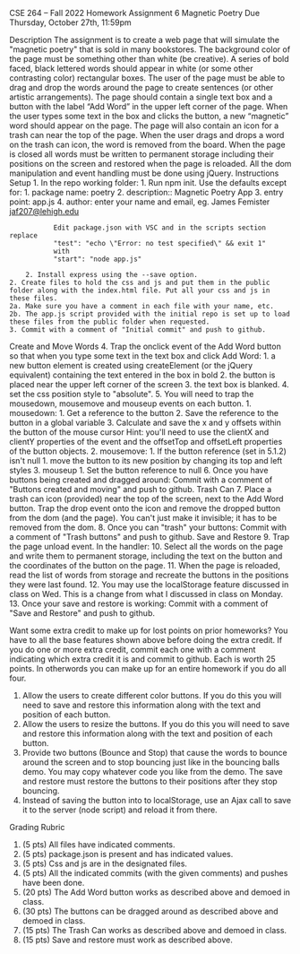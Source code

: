 CSE 264 – Fall 2022
Homework Assignment 6
Magnetic Poetry
Due Thursday, October 27th, 11:59pm

Description
The assignment is to create a web page that will simulate the "magnetic poetry" that is sold in many bookstores. The background color of the page must be something other than white (be creative). A series of bold faced, black lettered words should appear in white (or some other contrasting color) rectangular boxes. The user of the page must be able to drag and drop the words around the page to create sentences (or other artistic arrangements). The page should contain a single text box and a button with the label “Add Word” in the upper left corner of the page. When the user types some text in the box and clicks the button, a new “magnetic” word should appear on the page. The page will also contain an icon for a trash can near the top of the page. When the user drags and drops a word on the trash can icon, the word is removed from the board. When the page is closed all words must be written to permanent storage including their positions on the screen and restored when the page is reloaded. All the dom manipulation and event handling must be done using jQuery.
Instructions
  Setup
    1. In the repo working folder:
        1. Run npm init. Use the defaults except for:
            1. package name: poetry
            2. description:: Magnetic Poetry App
            3. entry point: app.js
            4. author: enter your name and email, eg. James Femister <jaf207@lehigh.edu>
               
               Edit package.json with VSC and in the scripts section replace
               "test": "echo \"Error: no test specified\" && exit 1"
               with
               "start": "node app.js" 
               
        2. Install express using the --save option. 
    2. Create files to hold the css and js and put them in the public folder along with the index.html file. Put all your css and js in these files.
    2a. Make sure you have a comment in each file with your name, etc.
    2b. The app.js script provided with the initial repo is set up to load these files from the public folder when requested.
    3. Commit with a comment of "Initial commit" and push to github.
  Create and Move Words
    4. Trap the onclick event of the Add Word button so that when you type some text in the text box and click Add Word:
      1. a new button element is created using createElement (or the jQuery equivalent) containing the text entered in the box in bold
      2. the button is placed near the upper left corner of the screen
      3. the text box is blanked.
      4. set the css position style to "absolute".
    5. You will need to trap the mousedown, mousemove and mouseup events on each button.
        1. mousedown: 
            1. Get a reference to the button
            2. Save the reference to the button in a global variable
            3. Calculate and save the x and y offsets within the button of the mouse cursor
            Hint: you'll need to use the clientX and clientY properties of the event and the offsetTop and offsetLeft properties of the button objects.
        2.  mousemove:
            1. If the button reference (set in 5.1.2) isn't null
                1. move the button to its new position by changing its top and left styles
        3. mouseup
            1. Set the button reference to null
    6. Once you have buttons being created and dragged around: Commit with a comment of "Buttons created and moving" and push to github.
  Trash Can
    7. Place a trash can icon (provided) near the top of the screen, next to the Add Word button. Trap the drop event onto the icon and remove the dropped button from the dom (and the page). You can't just make it invisible; it has to be removed from the dom.
    8. Once you can "trash" your buttons: Commit with a comment of "Trash buttons" and push to github.
  Save and Restore
    9. Trap the page unload event. In the handler:
    10. Select all the words on the page and write them to permanent storage, including the text on the button and the coordinates of the button on the page.
    11. When the page is reloaded, read the list of words from storage and recreate the buttons in the positions they were last found.
    12. You may use the localStorage feature discussed in class on Wed. This is a change from what I discussed in class on Monday.
    13. Once your save and restore is working: Commit with a comment of "Save and Restore" and push to github.

Want some extra credit to make up for lost points on prior homeworks? You have to all the base features shown above before doing the extra credit. If you do one or more extra credit, commit each one with a comment indicating which extra credit it is and commit to github. Each is worth 25 points. In otherwords you can make up for an entire homework if you do all four.
1. Allow the users to create different color buttons. If you do this you will need to save and restore this information along with the text and position of each button.
2. Allow the users to resize the buttons. If you do this you will need to save and restore this information along with the text and position of each button.
3. Provide two buttons (Bounce and Stop) that cause the words to bounce around the screen and to stop bouncing just like in the bouncing balls demo. You may copy whatever code you like from the demo. The save and restore must restore the buttons to their positions after they stop bouncing.
4. Instead of saving the button into to localStorage, use an Ajax call to save it to the server (node script) and reload it from there.

Grading Rubric
1. (5 pts) All files have indicated comments.
2. (5 pts) package.json is present and has indicated values.
3. (5 pts) Css and js are in the designated files.
4. (5 pts) All the indicated commits (with the given comments) and pushes have been done.
5. (20 pts) The Add Word button works as described above and demoed in class.
6. (30 pts) The buttons can be dragged around as described above and demoed in class.
6. (15 pts) The Trash Can works as described above and demoed in class.
7. (15 pts) Save and restore must work as described above.
